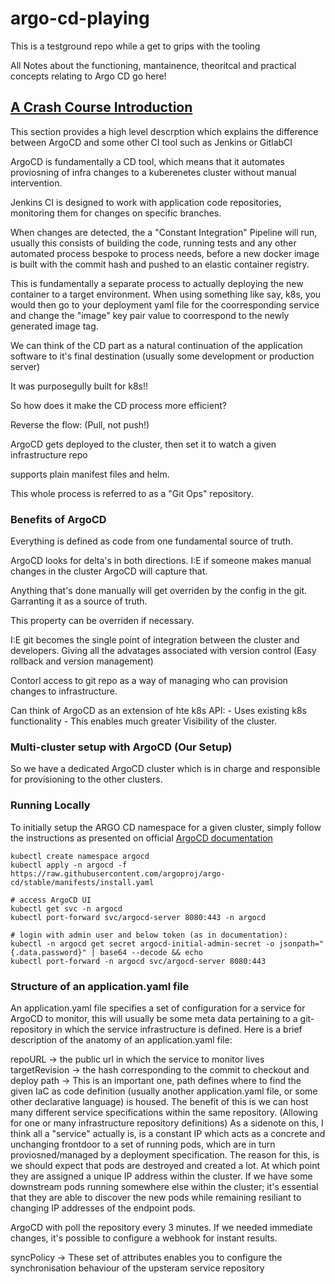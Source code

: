 # argo-cd-playing
This is a testground repo while a get to grips with the tooling

All Notes about the functioning, mantainence, theoritcal and practical concepts relating to Argo CD go here!

## [A Crash Course Introduction](https://www.youtube.com/watch?v=MeU5_k9ssrs)

This section provides a high level descrption which explains the difference between ArgoCD and some other CI tool such as Jenkins 
or GitlabCI

ArgoCD is fundamentally a CD tool, which means that it automates proviosning of infra changes to a kuberenetes cluster without manual intervention.

Jenkins CI is designed to work with application code repositories, monitoring them for changes on specific branches.

When changes are detected, the a "Constant Integration" Pipeline will run, usually this consists of building the code, running tests and 
any other automated process bespoke to process needs, before a new docker image is built with the commit hash and pushed to an elastic container 
registry.

This is fundamentally a separate process to actually deploying the new container to a target environment. When using something like say, k8s, you would then go
to your deployment yaml file for the coorresponding service and change the "image" key pair value to coorrespond to the newly generated image tag.

We can think of the CD part as a natural continuation of the application software to it's final destination (usually some development or production server)

It was purposegully built for k8s!!

So how does it make the CD process more efficient?

Reverse the flow: (Pull, not push!)

ArgoCD gets deployed to the cluster, then set it to watch a given infrastructure repo

supports plain manifest files and helm.

This whole process is referred to as a "Git Ops" repository.

### Benefits of ArgoCD

Everything is defined as code from one fundamental source of truth.

ArgoCD looks for delta's in both directions. I:E if someone makes manual changes in the cluster ArgoCD will capture that.

Anything that's done manually will get overriden by the config in the git. Garranting it as a source of truth.

This property can be overriden if necessary.

I:E git becomes the single point of integration between the cluster and developers. Giving all the advatages associated with version control
(Easy rollback and version management)

Contorl access to git repo as a way of managing who can provision changes to infrastructure.

Can think of ArgoCD as an extension of hte k8s API:
    - Uses existing k8s functionality
    - This enables much greater Visibility of the cluster.

### Multi-cluster setup with ArgoCD (Our Setup)

So we have a dedicated ArgoCD cluster which is in charge and responsible for provisioning to the other clusters.

### Running Locally

To initially setup the ARGO CD namespace for a given cluster, simply follow the instructions as presented on official [ArgoCD documentation](https://argo-cd.readthedocs.io/en/stable/getting_started/#1-install-argo-cd)

```
kubectl create namespace argocd
kubectl apply -n argocd -f https://raw.githubusercontent.com/argoproj/argo-cd/stable/manifests/install.yaml

# access ArgoCD UI
kubectl get svc -n argocd
kubectl port-forward svc/argocd-server 8080:443 -n argocd

# login with admin user and below token (as in documentation):
kubectl -n argocd get secret argocd-initial-admin-secret -o jsonpath="{.data.password}" | base64 --decode && echo
kubectl port-forward -n argocd svc/argocd-server 8080:443
```

### Structure of an application.yaml file

An application.yaml file specifies a set of configuration for a service for ArgoCD to monitor, this will usually be 
some meta data pertaining to a git-repository in which the service infrastructure is defined. Here is a brief description of the anatomy of 
an application.yaml file:

repoURL -> the public url in which the service to monitor lives
targetRevision -> the hash corresponding to the commit to checkout and deploy
path -> This is an important one, path defines where to find the given IaC as code definition (usually another application.yaml file, or some
other declarative language) is housed. The benefit of this is we can host many different service specifications within the same repository. (Allowing for one or 
many infrastructure repository definitions) 
    As a sidenote on this, I think all a "service" actually is, is a constant IP which acts as a concrete and unchanging frontdoor to a set of running pods, which are in turn proviosned/managed by a deployment specification. The reason for this, is we should expect that pods are destroyed and created a lot. At which point they are assigned a unique IP address within the cluster. If we have some downstream pods running somewhere else within the cluster; it's essential that they are able to discover the new pods while remaining resiliant to changing IP addresses of the endpoint pods. 

ArgoCD with poll the repository every 3 minutes. If we needed immediate changes, it's possible to configure 
    a webhook for instant results.

syncPolicy -> These set of attributes enables you to configure the synchronisation behaviour of the upsteram service repository 


